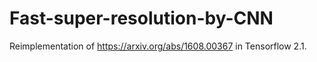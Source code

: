 # Fast-super-resolution-by-CNN

Reimplementation of https://arxiv.org/abs/1608.00367 in Tensorflow 2.1. 
